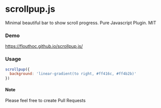 # scrollpup.js
Minimal beautiful bar to show scroll progress. Pure Javascript Plugin. MIT

### Demo
https://flouthoc.github.io/scrollpup.js/

### Usage

```js
scrollpup({
  background: 'linear-gradient(to right, #ff416c, #ff4b2b)'
})
```

#### Note
Please feel free to create Pull Requests
